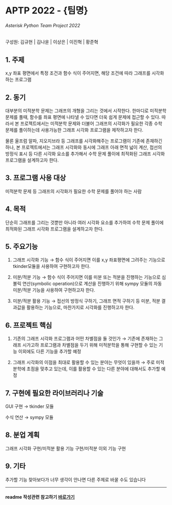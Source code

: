 # APTP 2022 - **{팀명}**
###### Asterisk Python Team Project 2022
구성원: 김규현 | 김나윤 | 이상은 | 이진혁 | 황준혁

## 1. 주제
x,y 좌표 평면에서 특정 조건과 함수 식이 주어지면, 해당 조건에 따라 그래프를 시각화하는 프로그램

## 2. 동기
대부분의 미적분학 문제는 그래프의 개형을 그리는 것에서 시작한다. 한마디로 미적분학 문제를 풀때, 함수를 좌표 평면에 나타낼 수 있다면 더욱 쉽게 문제에 접근할 수 있다. 따라서 본 프로젝트에서는 미적분학 문제와 더불어 그래프의 시각화가 필요한 각종 수학 문제를 풀이하는데 사용가능한 그래프 시각화 프로그램을 제작하고자 한다.

물론 울프럼 알파, 지오지브라 등 그래프를 시각화해주는 프로그램이 기존에 존재하긴 하나, 본 프로젝트에서는 그래프 시각화와 동시에 그래프 아래 면적 넓이 계산, 접선의 방정식 표시 등 다른 시각화 요소를 추가해서 수학 문제 풀이에 최적화된 그래프 시각화 프로그램을 설계하고자 한다. 


## 3. 프로그램 사용 대상
미적분학 문제 등 그래프의 시각화가 필요한 수학 문제를 풀어야 하는 사람

## 4. 목적
단순히 그래프를 그리는 것뿐만 아니라 여러 시각화 요소를 추가하여 수학 문제 풀이에 최적화된 그래프 시각화 프로그램을 설계하고자 한다.

## 5. 주요기능
1. 그래프 시각화 기능
→ 함수 식이 주어지면 이를 x,y 좌표평면에 그려주는 기능으로 tkinder모듈을 사용하여 구현하고자 한다.

2. 미분/적분 기능
→ 함수 식이 주어지면 이를 미분 또는 적분을 진행하는 기능으로 심볼릭 연산(symbolic operation)으로 계산을 진행하기 위해 sympy 모듈의 자동 미분/적분 기능을 사용하여 구현하고자 한다.

3. 미분/적분 활용 기능
→ 접선의 방정식 구하기, 그래프 면적 구하기 등 미분, 적분 결과값을 활용하는 기능으로, 마찬가지로 시각화를 진행하고자 한다.

## 6. 프로젝트 핵심
1. 기존의 그래프 시각화 프로그램과 어떤 차별점을 둘 것인가
→ 기존에 존재하는 그래프 시가고하 프로그램과 차별점을 두기 위해 미적분학을 통해 구현할 수 있는 기능 이외에도 다른 기능을 추가할 예정

2. 그래프 시각화의 이점을 최대로 활용할 수 있는 분야는 무엇이 있을까
→ 주로 미적분학에 초점을 맞추고 있는데, 이를 활용할 수 있는 다른 분야에 대해서도 추가할 예정

## 7. 구현에 필요한 라이브러리나 기술
GUI 구현 → tkinder 모듈

수식 연산 → sympy 모듈

## 8. **분업 계획**
그래프 시각화 구현/미적분 활용 기능 구현/미적분 이외 기능 구현

## 9. 기타
추가할 기능 찾아보다가 너무 생각이 안나면 다른 주제로 바꿀 수도 있습니다

<hr>

#### readme 작성관련 참고하기 [바로가기](https://heropy.blog/2017/09/30/markdown/)



